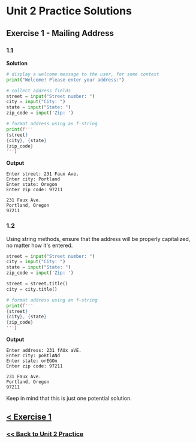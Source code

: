 # Unit 2 Practice Solutions

## Exercise 1 - Mailing Address

### **1.1**

**Solution**

```python
# display a welcome message to the user, for some context
print("Welcome! Please enter your address:")

# collect address fields
street = input("Street number: ")
city = input("City: ")
state = input("State: ")
zip_code = input('Zip: ')

# format address using an f-string
print(f'''
{street}
{city}, {state}
{zip_code}
''')
```

**Output**

    Enter street: 231 Faux Ave.
    Enter city: Portland
    Enter state: Oregon
    Enter zip code: 97211

    231 Faux Ave.
    Portland, Oregon
    97211

### **1.2**

Using string methods, ensure that the address will be properly capitalized, no matter how it's entered.

```python
street = input("Street number: ")
city = input("City: ")
state = input("State: ")
zip_code = input('Zip: ')

street = street.title()
city = city.title()

# format address using an f-string
print(f'''
{street}
{city}, {state}
{zip_code}
''')
```

**Output**

    Enter address: 231 fAUx aVE.
    Enter city: poRtlANd
    Enter state: orEGOn
    Enter zip code: 97211

    231 Faux Ave.
    Portland, Oregon
    97211

Keep in mind that this is just one potential solution.

## [< Exercise 1](../exercise_1.md)

### [<< Back to Unit 2 Practice](/practice/unit_2/)
